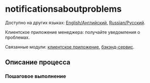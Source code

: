 # notificationsaboutproblems

Доступно на других языках: [English/Английский](notificationsaboutproblems.md), [Russian/Русский](notificationsaboutproblems.ru.md). 

Клиентское приложение менеджера: получайте уведомления о проблемах.

Связанные модули: [клиентское приложение](../../frontend/managerclient.md), [бэкэнд-сервис](../../backend/managerbackend.md).

## Описание процесса

### Пошаговое выполнение
